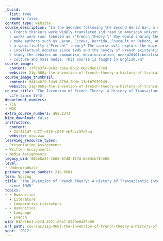 ```yaml
---
_build:
  list: true
  render: false
content_type: website
course_description: "In the decades following the Second World War, a cluster of extraordinary\
  \ French thinkers were widely translated and read in American universities. Their\
  \ works were soon labeled as \"French Theory.\" Why would sharing the same nationality\
  \ make authors such as Lacan, Cixous, Derrida, Foucault or Debord, ambassadors of\
  \ a specifically \"French\" theory? The course will explore the maze of transatlantic\
  \ intellectual debates since 1945 and the heyday of French existentialism. We will\
  \ study the debates on communism, decolonization, neo\u2010liberalism, gender, youth\
  \ culture and mass media. This course is taught in English.\n"
course_image:
  content: 13f363f4-9eb2-ce6a-8bc2-66d7de6175e9
  website: 21g-068j-the-invention-of-french-theory-a-history-of-transatlantic-intellectual-life-since-1945-spring-2012
course_image_thumbnail:
  content: 9d4b40f9-1da9-878d-2bde-13efb7050149
  website: 21g-068j-the-invention-of-french-theory-a-history-of-transatlantic-intellectual-life-since-1945-spring-2012
course_title: 'The Invention of French Theory: A History of Transatlantic Intellectual
  Life since 1945'
department_numbers:
- 21G
- WGS
extra_course_numbers: WGS.234J
hide_download: false
instructors:
  content:
  - 24f3f1d7-fd77-e510-c075-eb7bcc57e2ba
  website: ocw-www
learning_resource_types:
- Presentation Assignments
- Written Assignments
- Media Assignments
legacy_uid: 08bb0a84-2b65-67d8-1f7d-6a03cbf14e00
level:
- Undergraduate
primary_course_number: 21G.068J
term: Spring
title: 'The Invention of French Theory: A History of Transatlantic Intellectual Life
  since 1945'
topics:
- - Humanities
  - Literature
  - Comparative Literature
- - Humanities
  - Language
  - French
uid: b38cfbe3-a2f4-4021-86e7-8270e0a55e09
url_path: courses/21g-068j-the-invention-of-french-theory-a-history-of-transatlantic-intellectual-life-since-1945-spring-2012
year: '2012'
---
```


